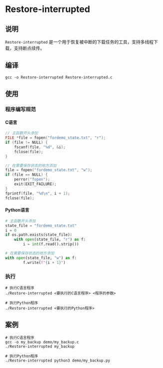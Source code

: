 # Restore-interrupted

## 说明
```Restore-interrupted``` 是一个用于恢复被中断的下载任务的工具，支持多线程下载，支持断点续传。

## 编译
```shell
gcc -o Restore-interrupted Restore-interrupted.c 
```

## 使用
### 程序编写规范
#### C语言
```c  
// 主函数开头添加
FILE *file = fopen("fordemo_state.txt", "r");
if (file != NULL) {
    fscanf(file, "%d", &i);
    fclose(file);
}

// 在需要保存状态的地方添加
file = fopen("fordemo_state.txt", "w");
if (file == NULL) {
    perror("fopen");
    exit(EXIT_FAILURE);
}
fprintf(file, "%d\n", i + 1);
fclose(file);
```

#### Python语言
```python
# 主函数开头添加
state_file = "fordemo_state.txt"
i = 0
if os.path.exists(state_file):
    with open(state_file, "r") as f:
        i = int(f.read().strip())

# 在需要保存状态的地方添加        
with open(state_file, "w") as f:
        f.write(f"{i + 1}")
```
    

### 执行
```shell
# 执行C语言程序
./Restore-interrupted <要执行的C语言程序> <程序的参数>

# 执行Python程序
./Restore-interrupted <要执行的Python程序>
```

## 案例
```shell
# 执行C语言程序
gcc -o my_backup demo/my_backup.c
./Restore-interrupted my_backup

# 执行Python程序
./Restore-interrupted python3 demo/my_backup.py
```


